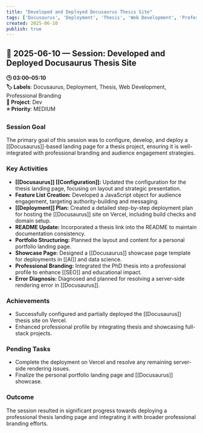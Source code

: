 ```yaml
---
title: "Developed and Deployed Docusaurus Thesis Site"
tags: ['Docusaurus', 'Deployment', 'Thesis', 'Web Development', 'Professional Branding']
created: 2025-06-10
publish: true
---
```


## 📅 2025-06-10 — Session: Developed and Deployed Docusaurus Thesis Site

**🕒 03:00–05:10**  
**🏷️ Labels**: Docusaurus, Deployment, Thesis, Web Development, Professional Branding  
**📂 Project**: Dev  
**⭐ Priority**: MEDIUM  


### Session Goal
The primary goal of this session was to configure, develop, and deploy a [[Docusaurus]]-based landing page for a thesis project, ensuring it is well-integrated with professional branding and audience engagement strategies.

### Key Activities
- **[[Docusaurus]] [[Configuration]]:** Updated the configuration for the thesis landing page, focusing on layout and strategic presentation.
- **Feature List Creation:** Developed a JavaScript object for audience engagement, targeting authority-building and messaging.
- **[[Deployment]] Plan:** Created a detailed step-by-step deployment plan for hosting the [[Docusaurus]] site on Vercel, including build checks and domain setup.
- **README Update:** Incorporated a thesis link into the README to maintain documentation consistency.
- **Portfolio Structuring:** Planned the layout and content for a personal portfolio landing page.
- **Showcase Page:** Designed a [[Docusaurus]] showcase page template for deployments in [[AI]] and data science.
- **Professional Branding:** Integrated the PhD thesis into a professional profile to enhance [[SEO]] and educational impact.
- **Error Diagnosis:** Diagnosed and planned for resolving a server-side rendering error in [[Docusaurus]].

### Achievements
- Successfully configured and partially deployed the [[Docusaurus]] thesis site on Vercel.
- Enhanced professional profile by integrating thesis and showcasing full-stack projects.

### Pending Tasks
- Complete the deployment on Vercel and resolve any remaining server-side rendering issues.
- Finalize the personal portfolio landing page and [[Docusaurus]] showcase.

### Outcome
The session resulted in significant progress towards deploying a professional thesis landing page and integrating it with broader professional branding efforts.

